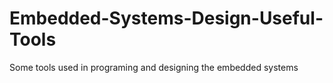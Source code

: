 # Embedded-Systems-Design-Useful-Tools
Some tools used in programing and designing the embedded systems
